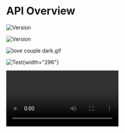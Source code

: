 # API Overview

![Version](https://img.shields.io/badge/jetbrains%20plugin-v1.7-blue)

![Version](https://i0.wp.com/hechingerreport.org/wp-content/uploads/2018/04/Jennifer-Heller-Buckley-PHOTO1.jpg)

![love couple dark.gif](love%20couple%20dark.gif)

![Test](light.png){width="296"}

<video src="goLand.mp4"/>

<img src="duck.gif" alt="Duck"/>

### IntelliJ Platform 2019.3

`com.intellij.codeInsight.TailType.getLocalCodeStyleSettings(Editor, int)` method removed
: Use `com.intellij.psi.codeStyle.CommonCodeStyleSettings.getLocalCodeStyleSettings(Editor, int)` instead.


<deflist>
    <def>
        <title><code>com.intellij.codeInsight.TailType.getLocalCodeStyleSettings(Editor, int)</code> method removed
        </title>
        <p>Use <code>com.intellij.psi.codeStyle.CommonCodeStyleSettings.getLocalCodeStyleSettings(Editor,
            int)</code> instead.</p>
    </def>
</deflist>

<!-- This document provides an introduction into your API. -->

## Introduction

Provide a brief introduction to the API, explaining its purpose and scope.

## What you can do using `<API name>`

Provide some simple usage examples to help users get started quickly.

## Authentication

Explain the authentication methods and requirements for accessing the API.

## Base URL

Specify the base URL for making API requests.

If you have more than one environment (production and sandbox) explain the difference and provide links to both.

## Rate Limiting

Explain any rate limiting policies, if applicable.

## Error Handling

Describe the API's error response format and provide common error codes and their meanings.

## Versioning

Explain how the API versioning works and how to specify the desired API version in requests.

<seealso>

<!--List any additional resources, such as tutorials or guides, that can help users understand and use the API effectively.-->

</seealso>
